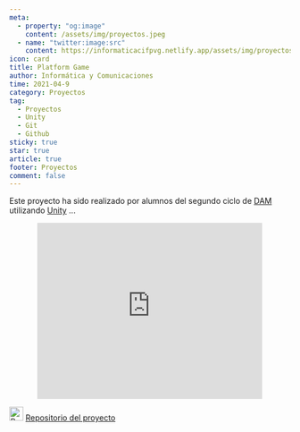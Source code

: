 ```yaml
---
meta: 
  - property: "og:image"
    content: /assets/img/proyectos.jpeg
  - name: "twitter:image:src"
    content: https://informaticacifpvg.netlify.app/assets/img/proyectos.jpeg
icon: card
title: Platform Game
author: Informática y Comunicaciones
time: 2021-04-9
category: Proyectos
tag:
  - Proyectos
  - Unity
  - Git
  - Github
sticky: true
star: true
article: true
footer: Proyectos
comment: false
---
```


Este proyecto ha sido realizado por alumnos del segundo ciclo de [DAM](/fp_reglada/dam/) utilizando [Unity](https://unity.com/es) ...

<p style="text-align:center;">
<iframe width="80%" height="315" src="https://www.youtube.com/embed/sNF0Gj-JYiQ" title="YouTube video player" frameborder="0" allow="accelerometer; autoplay; clipboard-write; encrypted-media; gyroscope; picture-in-picture" allowfullscreen></iframe>
</p>

<img alt="Repositorio" src="/assets/icon/github-logo.png" width="25px"/> [ Repositorio del proyecto](https://github.com/CIFP-Virgen-de-Gracia/PlatformGame)
<!-- more -->